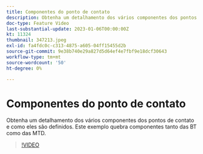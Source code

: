 ```yaml
---
title: Componentes do ponto de contato
description: Obtenha um detalhamento dos vários componentes dos pontos de contato e como eles são definidos. Este exemplo quebra componentes tanto das BT como das MTD.
doc-type: Feature Video
last-substantial-update: 2023-01-06T00:00:00Z
kt: 11324
thumbnail: 347213.jpeg
exl-id: fa4fdc0c-c313-4875-a605-04ff15455d2b
source-git-commit: 9e38b740e29a827d5d64ef4e7fbf9e18dcf30643
workflow-type: tm+mt
source-wordcount: '50'
ht-degree: 0%

---
```


# Componentes do ponto de contato

Obtenha um detalhamento dos vários componentes dos pontos de contato e como eles são definidos. Este exemplo quebra componentes tanto das BT como das MTD.

>[!VIDEO](https://video.tv.adobe.com/v/347213/?quality=12&learn=on)
